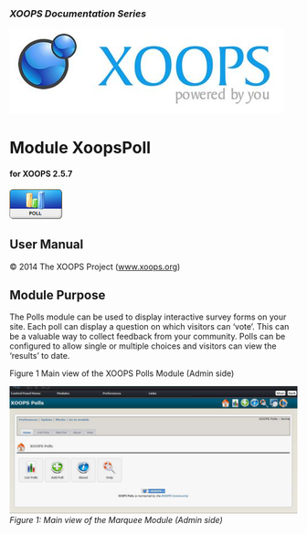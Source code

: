 ### _XOOPS Documentation Series_
![logoXoops.jpg](assets/logoXoops.jpg)

# Module XoopsPoll
#### for XOOPS 2.5.7
  
![logoModule.png](assets/logoModule.png)

## User Manual
  
  
© 2014 The XOOPS Project (www.xoops.org)    
  

## Module Purpose 

The Polls module can be used to display interactive survey forms on your site. Each poll can display a question on which visitors can ‘vote’. This can be a valuable way to collect feedback from your community. Polls can be configured to allow single or multiple choices and visitors can view the ‘results’ to date.

 

Figure 1 Main view of the XOOPS Polls Module (Admin side)


 
![img_2.jpg](assets/img_2.jpg)  
*Figure 1: Main view of the Marquee Module (Admin side)*